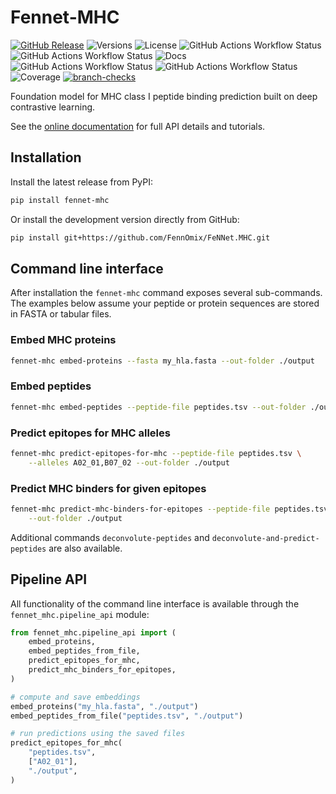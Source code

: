 # Fennet-MHC

[![GitHub Release](https://img.shields.io/github/v/release/FennOmix/FeNNet.MHC?logoColor=green&color=brightgreen)](https://github.com/FennOmix/FeNNet.MHC/releases)
![Versions](https://img.shields.io/badge/python-3.10_%7C_3.11_%7C_3.12-brightgreen)
![License](https://img.shields.io/badge/License-Apache-brightgreen)
![GitHub Actions Workflow Status](https://img.shields.io/github/actions/workflow/status/FennOmix/FeNNet.MHC/e2e_testing.yml?branch=main&label=E2E%20Tests)
![GitHub Actions Workflow Status](https://img.shields.io/github/actions/workflow/status/FennOmix/FeNNet.MHC/pip_installation.yml?branch=main&label=Unit%20Tests)
![Docs](https://readthedocs.org/projects/fennet.mhc/badge/?version=latest)
![GitHub Actions Workflow Status](https://img.shields.io/github/actions/workflow/status/FennOmix/FeNNet.MHC/publish_docker_image.yml?branch=main&label=Deploy%20Docker)
![GitHub Actions Workflow Status](https://img.shields.io/github/actions/workflow/status/FennOmix/FeNNet.MHC/publish_on_pypi.yml?branch=main&label=Deploy%20PyPi)
![Coverage](https://github.com/FennOmix/FeNNet.MHC/blob/main/coverage.svg)
[![branch-checks](https://github.com/FennOmix/FeNNet.MHC/actions/workflows/branch-checks.yml/badge.svg)](https://github.com/FennOmix/FeNNet.MHC/actions/workflows/branch-checks.yml)

Foundation model for MHC class I peptide binding prediction built on deep contrastive learning.

See the [online documentation](https://fennet.mhc.readthedocs.io/en/latest) for
full API details and tutorials.

## Installation

Install the latest release from PyPI:

```bash
pip install fennet-mhc
```

Or install the development version directly from GitHub:

```bash
pip install git+https://github.com/FennOmix/FeNNet.MHC.git
```

## Command line interface

After installation the `fennet-mhc` command exposes several sub-commands.  The examples below assume your peptide or protein sequences are stored in FASTA or tabular files.

### Embed MHC proteins

```bash
fennet-mhc embed-proteins --fasta my_hla.fasta --out-folder ./output
```

### Embed peptides

```bash
fennet-mhc embed-peptides --peptide-file peptides.tsv --out-folder ./output
```

### Predict epitopes for MHC alleles

```bash
fennet-mhc predict-epitopes-for-mhc --peptide-file peptides.tsv \
    --alleles A02_01,B07_02 --out-folder ./output
```

### Predict MHC binders for given epitopes

```bash
fennet-mhc predict-mhc-binders-for-epitopes --peptide-file peptides.tsv \
    --out-folder ./output
```

Additional commands `deconvolute-peptides` and `deconvolute-and-predict-peptides` are also available.

## Pipeline API

All functionality of the command line interface is available through the `fennet_mhc.pipeline_api` module:

```python
from fennet_mhc.pipeline_api import (
    embed_proteins,
    embed_peptides_from_file,
    predict_epitopes_for_mhc,
    predict_mhc_binders_for_epitopes,
)

# compute and save embeddings
embed_proteins("my_hla.fasta", "./output")
embed_peptides_from_file("peptides.tsv", "./output")

# run predictions using the saved files
predict_epitopes_for_mhc(
    "peptides.tsv",
    ["A02_01"],
    "./output",
)
```
